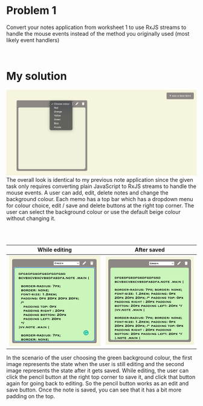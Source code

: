 # Problem 1
Convert your notes application from worksheet 1 to use RxJS streams to handle the
mouse events instead of the method you originally used (most likely event handlers)

</br>

# My solution
![Sketch](/images/n1.png)
The overall look is identical to my previous note application since the given task only requires converting plain JavaScript to RxJS streams to handle the mouse events. A user can add, edit, delete notes and change the background colour. Each memo has a top bar which has a dropdown menu for colour choice, edit / save and delete buttons at the right top corner. The user can select the background colour or use the default beige colour without changing it.

</br></br>

While editing            |  After saved
:----------------------:|:-------------------------:
![Sketch](/images/n2.png)|![Sketch](/images/n3.png)
In the scenario of the user choosing the green background colour, the first image represents the state when the user is still editing and the second image represents the state after it gets saved. While editing, the user can click the pencil button at the right top corner to save it, and click that button again for going back to editing. So the pencil button works as an edit and save button. Once the note is saved, you can see that it has a bit more padding on the top.

</br></br>


